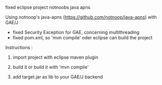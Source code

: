 fixed eclipse project notnoobs java apns 

Using notnoop's java-apns (https://github.com/notnoop/java-apns) with
GAE/J 

- fixed Security Exception for GAE, concerning multithreading
- fixed pom.xml, so 'mvn compile' oder eclipse can build the project

Instructions :

1) import project with eclipse maven plugin 

2) build it or build it with 'mvn compile' 

3) add target.jar as lib to your GAE/J backend
